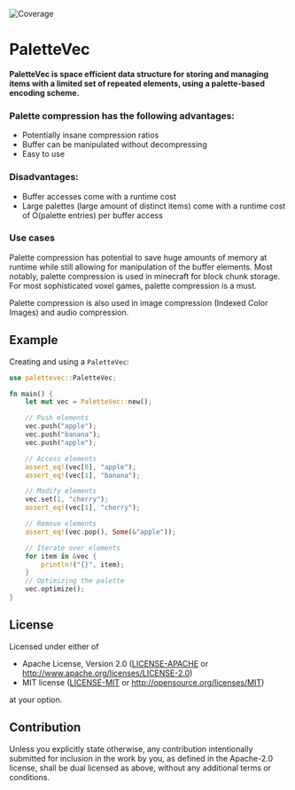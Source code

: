 ![Coverage](https://img.shields.io/endpoint?url=https://gist.github.com/alexdesander/2bb1bb9e61798b07ce8eabb2f9c9dec3)

# PaletteVec

**PaletteVec is space efficient data structure for storing and managing items with a limited set of repeated elements, using a palette-based encoding scheme.**

### Palette compression has the following advantages:
- Potentially insane compression ratios
- Buffer can be manipulated without decompressing
- Easy to use

### Disadvantages:
- Buffer accesses come with a runtime cost
- Large palettes (large amount of distinct items) come with a
  runtime cost of O(palette entries) per buffer access

### Use cases
Palette compression has potential to save huge amounts of memory at runtime while still allowing for manipulation of the buffer elements. Most notably, palette compression is used in minecraft for block chunk storage. For most sophisticated voxel games, palette compression is a must.

Palette compression is also used in image compression (Indexed Color Images) and audio compression.

## Example
Creating and using a `PaletteVec`:

```rust
use palettevec::PaletteVec;

fn main() {
    let mut vec = PaletteVec::new();

    // Push elements
    vec.push("apple");
    vec.push("banana");
    vec.push("apple");

    // Access elements
    assert_eq!(vec[0], "apple");
    assert_eq!(vec[1], "banana");

    // Modify elements
    vec.set(1, "cherry");
    assert_eq!(vec[1], "cherry");

    // Remove elements
    assert_eq!(vec.pop(), Some(&"apple"));

    // Iterate over elements
    for item in &vec {
        println!("{}", item);
    }
    // Optimizing the palette
    vec.optimize();
}
```

## License

Licensed under either of

 * Apache License, Version 2.0
   ([LICENSE-APACHE](LICENSE-APACHE) or http://www.apache.org/licenses/LICENSE-2.0)
 * MIT license
   ([LICENSE-MIT](LICENSE-MIT) or http://opensource.org/licenses/MIT)

at your option.

## Contribution

Unless you explicitly state otherwise, any contribution intentionally submitted
for inclusion in the work by you, as defined in the Apache-2.0 license, shall be
dual licensed as above, without any additional terms or conditions.
